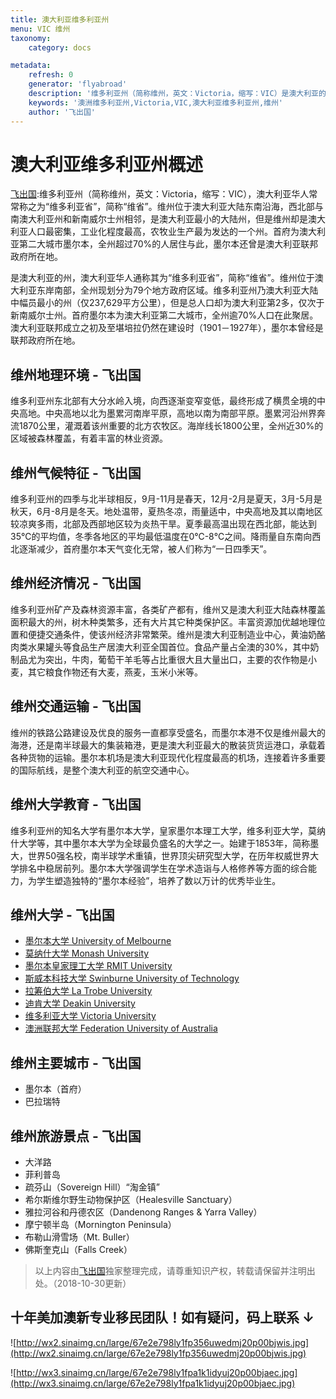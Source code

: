 ```yaml
---
title: 澳大利亚维多利亚州
menu: VIC 维州
taxonomy:
    category: docs

metadata:
    refresh: 0
    generator: 'flyabroad'
    description: '维多利亚州（简称维州，英文：Victoria，缩写：VIC）是澳大利亚的州，澳大利亚华人通称其为“维多利亚省”，简称“维省”。维州位于澳大利亚东岸南部，全州现划分为79个地方政府区域。维多利亚州乃澳大利亚大陆中幅员最小的州（仅237,629平方公里），但是总人口却为澳大利亚第2多，仅次于新南威尔士州。首府墨尔本为澳大利亚第二大城市，全州逾70%人口在此聚居。澳大利亚联邦成立之初及至堪培拉仍然在建设时（1901－1927年），墨尔本曾经是联邦政府所在地。'
    keywords: '澳洲维多利亚州,Victoria,VIC,澳大利亚维多利亚州,维州'
    author: '飞出国'
---
```


# 澳大利亚维多利亚州概述

[飞出国](/home):维多利亚州（简称维州，英文：Victoria，缩写：VIC），澳大利亚华人常常称之为“维多利亚省”，简称“维省”。维州位于澳大利亚大陆东南沿海，西北部与南澳大利亚州和新南威尔士州相邻，是澳大利亚最小的大陆州，但是维州却是澳大利亚人口最密集，工业化程度最高，农牧业生产最为发达的一个州。首府为澳大利亚第二大城市墨尔本，全州超过70%的人居住与此，墨尔本还曾是澳大利亚联邦政府所在地。

是澳大利亚的州，澳大利亚华人通称其为“维多利亚省”，简称“维省”。维州位于澳大利亚东岸南部，全州现划分为79个地方政府区域。维多利亚州乃澳大利亚大陆中幅员最小的州（仅237,629平方公里），但是总人口却为澳大利亚第2多，仅次于新南威尔士州。首府墨尔本为澳大利亚第二大城市，全州逾70%人口在此聚居。澳大利亚联邦成立之初及至堪培拉仍然在建设时（1901－1927年），墨尔本曾经是联邦政府所在地。

## 维州地理环境 - 飞出国

维多利亚州东北部有大分水岭入境，向西逐渐变窄变低，最终形成了横贯全境的中央高地。中央高地以北为墨累河南岸平原，高地以南为南部平原。墨累河沿州界奔流1870公里，灌溉着该州重要的北方农牧区。海岸线长1800公里，全州近30%的区域被森林覆盖，有着丰富的林业资源。

## 维州气候特征 - 飞出国

维多利亚州的四季与北半球相反，9月-11月是春天，12月-2月是夏天，3月-5月是秋天，6月-8月是冬天。地处温带，夏热冬凉，雨量适中，中央高地及其以南地区较凉爽多雨，北部及西部地区较为炎热干旱。夏季最高温出现在西北部，能达到35℃的平均值，冬季各地区的平均最低温度在0℃-8℃之间。降雨量自东南向西北逐渐减少，首府墨尔本天气变化无常，被人们称为“一日四季天”。

## 维州经济情况 - 飞出国

维多利亚州矿产及森林资源丰富，各类矿产都有，维州又是澳大利亚大陆森林覆盖面积最大的州，树木种类繁多，还有大片其它种类保护区。丰富资源加优越地理位置和便捷交通条件，使该州经济非常繁荣。维州是澳大利亚制造业中心，黄油奶酪肉类水果罐头等食品生产居澳大利亚全国首位。食品产量占全澳的30%，其中奶制品尤为突出，牛肉，葡萄干羊毛等占比重很大且大量出口，主要的农作物是小麦，其它粮食作物还有大麦，燕麦，玉米小米等。

## 维州交通运输 - 飞出国

维州的铁路公路建设及优良的服务一直都享受盛名，而墨尔本港不仅是维州最大的海港，还是南半球最大的集装箱港，更是澳大利亚最大的散装货货运港口，承载着各种货物的运输。墨尔本机场是澳大利亚现代化程度最高的机场，连接着许多重要的国际航线，是整个澳大利亚的航空交通中心。

## 维州大学教育 - 飞出国

维多利亚州的知名大学有墨尔本大学，皇家墨尔本理工大学，维多利亚大学，莫纳什大学等，其中墨尔本大学为全球最负盛名的大学之一。始建于1853年，简称墨大，世界50强名校，南半球学术重镇，世界顶尖研究型大学，在历年权威世界大学排名中稳居前列。墨尔本大学强调学生在学术造诣与人格修养等方面的综合能力，为学生塑造独特的“墨尔本经验”，培养了数以万计的优秀毕业生。

## 维州大学 - 飞出国

- [墨尔本大学 University of Melbourne](uom)
- [莫纳什大学 Monash University](mu)
- [墨尔本皇家理工大学 RMIT University](rmitu)
- [斯威本科技大学 Swinburne University of Technology](sut)
- [拉筹伯大学 La Trobe University](ltu)
- [迪肯大学 Deakin University](du)
- [维多利亚大学 Victoria University](vu)
- [澳洲联邦大学 Federation University of Australia](feduni)

## 维州主要城市 - 飞出国

- 墨尔本（首府）
- 巴拉瑞特

## 维州旅游景点 - 飞出国

- 大洋路
- 菲利普岛
- 疏芬山（Sovereign Hill）“淘金镇”
- 希尔斯维尔野生动物保护区（Healesville Sanctuary）
- 雅拉河谷和丹德农区（Dandenong Ranges & Yarra Valley）
- 摩宁顿半岛（Mornington Peninsula）
- 布勒山滑雪场（Mt. Buller）
- 佛斯奎克山（Falls Creek）

> 以上内容由[飞出国](http://www.flyabroad.hk/)独家整理完成，请尊重知识产权，转载请保留并注明出处。（2018-10-30更新）

## 十年美加澳新专业移民团队！如有疑问，码上联系 ↓ ##

![http://wx2.sinaimg.cn/large/67e2e798ly1fp356uwedmj20p00bjwis.jpg](http://wx2.sinaimg.cn/large/67e2e798ly1fp356uwedmj20p00bjwis.jpg)

![http://wx3.sinaimg.cn/large/67e2e798ly1fpa1k1idyuj20p00bjaec.jpg](http://wx3.sinaimg.cn/large/67e2e798ly1fpa1k1idyuj20p00bjaec.jpg)